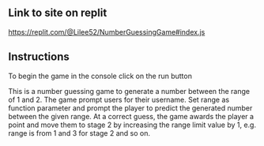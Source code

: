 ## Link to site on replit

https://replit.com/@Lilee52/NumberGuessingGame#index.js

## Instructions
To begin the game in the console click on the run button

This is a number guessing game to generate a number between the range of 1 and 2. The game prompt users for their username.
Set range as function parameter and prompt the player to predict the generated number between the given range. At a correct guess, the game awards the 
player a point and move them to stage 2 by increasing the range limit value by 1, e.g. range is from 1 and 3 for stage 2 and so on. 

